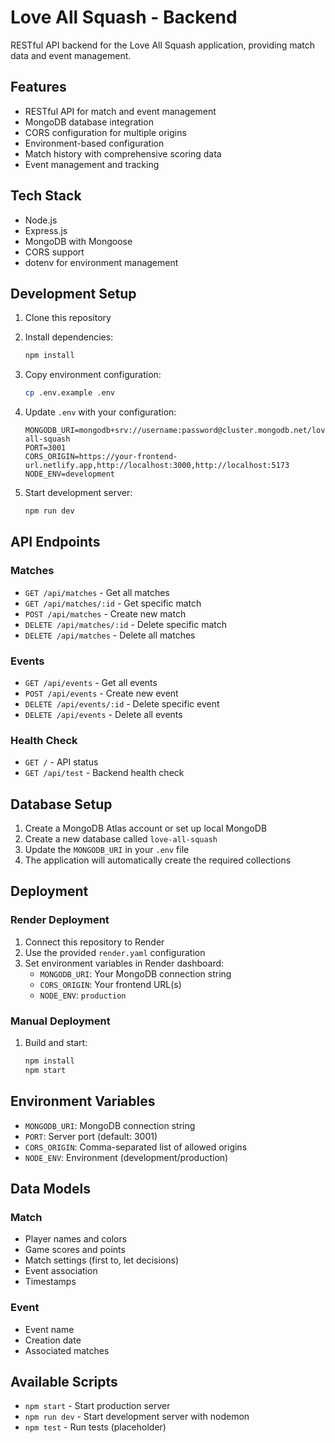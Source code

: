 # Love All Squash - Backend

RESTful API backend for the Love All Squash application, providing match data and event management.

## Features

- RESTful API for match and event management
- MongoDB database integration
- CORS configuration for multiple origins
- Environment-based configuration
- Match history with comprehensive scoring data
- Event management and tracking

## Tech Stack

- Node.js
- Express.js
- MongoDB with Mongoose
- CORS support
- dotenv for environment management

## Development Setup

1. Clone this repository
2. Install dependencies:
   ```bash
   npm install
   ```

3. Copy environment configuration:
   ```bash
   cp .env.example .env
   ```

4. Update `.env` with your configuration:
   ```
   MONGODB_URI=mongodb+srv://username:password@cluster.mongodb.net/love-all-squash
   PORT=3001
   CORS_ORIGIN=https://your-frontend-url.netlify.app,http://localhost:3000,http://localhost:5173
   NODE_ENV=development
   ```

5. Start development server:
   ```bash
   npm run dev
   ```

## API Endpoints

### Matches
- `GET /api/matches` - Get all matches
- `GET /api/matches/:id` - Get specific match
- `POST /api/matches` - Create new match
- `DELETE /api/matches/:id` - Delete specific match
- `DELETE /api/matches` - Delete all matches

### Events
- `GET /api/events` - Get all events
- `POST /api/events` - Create new event
- `DELETE /api/events/:id` - Delete specific event
- `DELETE /api/events` - Delete all events

### Health Check
- `GET /` - API status
- `GET /api/test` - Backend health check

## Database Setup

1. Create a MongoDB Atlas account or set up local MongoDB
2. Create a new database called `love-all-squash`
3. Update the `MONGODB_URI` in your `.env` file
4. The application will automatically create the required collections

## Deployment

### Render Deployment

1. Connect this repository to Render
2. Use the provided `render.yaml` configuration
3. Set environment variables in Render dashboard:
   - `MONGODB_URI`: Your MongoDB connection string
   - `CORS_ORIGIN`: Your frontend URL(s)
   - `NODE_ENV`: `production`

### Manual Deployment

1. Build and start:
   ```bash
   npm install
   npm start
   ```

## Environment Variables

- `MONGODB_URI`: MongoDB connection string
- `PORT`: Server port (default: 3001)
- `CORS_ORIGIN`: Comma-separated list of allowed origins
- `NODE_ENV`: Environment (development/production)

## Data Models

### Match
- Player names and colors
- Game scores and points
- Match settings (first to, let decisions)
- Event association
- Timestamps

### Event
- Event name
- Creation date
- Associated matches

## Available Scripts

- `npm start` - Start production server
- `npm run dev` - Start development server with nodemon
- `npm test` - Run tests (placeholder)

